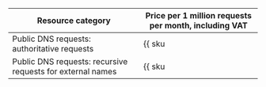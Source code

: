 | Resource category | Price per 1 million requests per month, including VAT |
| --- | --- |
| Public DNS requests: authoritative requests | {{ sku|RUB|dns.requests.public.authoritative.v1|string }} |
| Public DNS requests: recursive requests for external names | {{ sku|RUB|dns.requests.public.recursive.v1|pricingRate.1|string }} |
